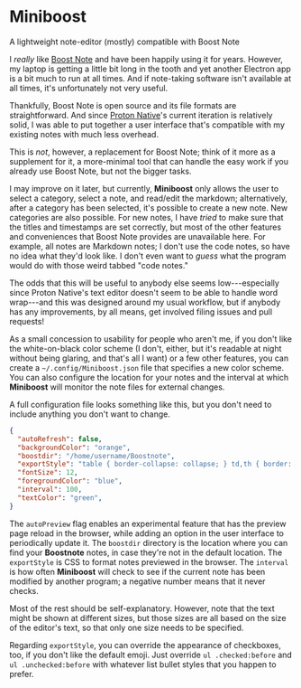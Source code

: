 # Miniboost

A lightweight note-editor (mostly) compatible with Boost Note

I *really* like [Boost Note](https://boostnote.io/) and have been happily using it for years.  However, my laptop is getting a little bit long in the tooth and yet another Electron app is a bit much to run at all times.  And if note-taking software isn't available at all times, it's unfortunately not very useful.

Thankfully, Boost Note is open source and its file formats are straightforward.  And since [Proton Native](https://proton-native.js.org/)'s current iteration is relatively solid, I was able to put together a user interface that's compatible with my existing notes with much less overhead.

This is *not*, however, a replacement for Boost Note; think of it more as a supplement for it, a more-minimal tool that can handle the easy work if you already use Boost Note, but not the bigger tasks.

I may improve on it later, but currently, **Miniboost** only allows the user to select a category, select a note, and read/edit the markdown; alternatively, after a category has been selected, it's possible to create a new note.  New categories are also possible.  For new notes, I have *tried* to make sure that the titles and timestamps are set correctly, but most of the other features and conveniences that Boost Note provides are unavailable here.  For example, all notes are Markdown notes; I don't use the code notes, so have no idea what they'd look like.  I don't even want to *guess* what the program would do with those weird tabbed "code notes."

The odds that this will be useful to anybody else seems low---especially since Proton Native's text editor doesn't seem to be able to handle word wrap---and this was designed around my usual workflow, but if anybody has any improvements, by all means, get involved filing issues and pull requests!

As a small concession to usability for people who aren't me, if you don't like the white-on-black color scheme (I don't, either, but it's readable at night without being glaring, and that's all I want) or a few other features, you can create a `~/.config/Miniboost.json` file that specifies a new color scheme.  You can also configure the location for your notes and the interval at which **Miniboost** will monitor the note files for external changes.

A full configuration file looks something like this, but you don't need to include anything you don't want to change.

```json
{
  "autoRefresh": false,
  "backgroundColor": "orange",
  "boostdir": "/home/username/Boostnote",
  "exportStyle": "table { border-collapse: collapse; } td,th { border: 1px solid darkgray; }",
  "fontSize": 12,
  "foregroundColor": "blue",
  "interval": 100,
  "textColor": "green",
}
```

The `autoPreview` flag enables an experimental feature that has the preview page reload in the browser, while adding an option in the user interface to periodically update it.  The `boostdir` directory is the location where you can find your **Boostnote** notes, in case they're not in the default location.  The `exportStyle` is CSS to format notes previewed in the browser.  The `interval` is how often **Miniboost** will check to see if the current note has been modified by another program; a negative number means that it never checks.

Most of the rest should be self-explanatory.  However, note that the text might be shown at different sizes, but those sizes are all based on the size of the editor's text, so that only one size needs to be specified.

Regarding `exportStyle`, you can override the appearance of checkboxes, too, if you don't like the default emoji.  Just override `ul .checked:before` and `ul .unchecked:before` with whatever list bullet styles that you happen to prefer.

